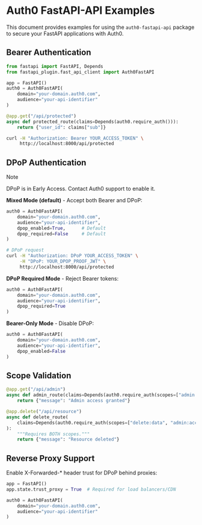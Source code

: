# Auth0 FastAPI-API Examples

This document provides examples for using the `auth0-fastapi-api` package to secure your FastAPI applications with Auth0.

## Bearer Authentication

```python
from fastapi import FastAPI, Depends
from fastapi_plugin.fast_api_client import Auth0FastAPI

app = FastAPI()
auth0 = Auth0FastAPI(
    domain="your-domain.auth0.com",
    audience="your-api-identifier"
)

@app.get("/api/protected")
async def protected_route(claims=Depends(auth0.require_auth())):
    return {"user_id": claims["sub"]}
```

```bash
curl -H "Authorization: Bearer YOUR_ACCESS_TOKEN" \
     http://localhost:8000/api/protected
```

## DPoP Authentication

> [!NOTE]
> DPoP is in Early Access. Contact Auth0 support to enable it.

**Mixed Mode (default)** - Accept both Bearer and DPoP:

```python
auth0 = Auth0FastAPI(
    domain="your-domain.auth0.com",
    audience="your-api-identifier",
    dpop_enabled=True,      # Default
    dpop_required=False     # Default
)
```

```bash
# DPoP request
curl -H "Authorization: DPoP YOUR_ACCESS_TOKEN" \
     -H "DPoP: YOUR_DPOP_PROOF_JWT" \
     http://localhost:8000/api/protected
```

**DPoP Required Mode** - Reject Bearer tokens:

```python
auth0 = Auth0FastAPI(
    domain="your-domain.auth0.com",
    audience="your-api-identifier",
    dpop_required=True
)
```

**Bearer-Only Mode** - Disable DPoP:

```python
auth0 = Auth0FastAPI(
    domain="your-domain.auth0.com",
    audience="your-api-identifier",
    dpop_enabled=False
)
```

## Scope Validation

```python
@app.get("/api/admin")
async def admin_route(claims=Depends(auth0.require_auth(scopes=["admin:access"]))):
    return {"message": "Admin access granted"}

@app.delete("/api/resource")
async def delete_route(
    claims=Depends(auth0.require_auth(scopes=["delete:data", "admin:access"]))
):
    """Requires BOTH scopes."""
    return {"message": "Resource deleted"}
```

## Reverse Proxy Support

Enable X-Forwarded-* header trust for DPoP behind proxies:

```python
app = FastAPI()
app.state.trust_proxy = True  # Required for load balancers/CDN

auth0 = Auth0FastAPI(
    domain="your-domain.auth0.com",
    audience="your-api-identifier"
)
```

